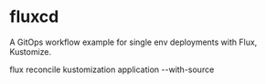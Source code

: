 # fluxcd
A GitOps workflow example for single env deployments with Flux, Kustomize.


flux reconcile  kustomization application --with-source